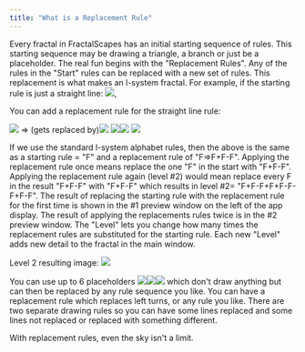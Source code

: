 ```yaml
---
title: "What is a Replacement Rule"
---
```


Every fractal in FractalScapes has an initial starting sequence of rules.
This starting sequence may be drawing a triangle, a branch or just be a placeholder.
The real fun begins with the "Replacement Rules".
Any of the rules in the "Start" rules can be replaced with a new set of rules.
This replacement is what makes an l-system fractal. For example, if the starting rule
is just a straight line: ![](/assets/images/kBIconRuleDrawLine.png),

You can add a replacement rule for the straight line rule:

![](/assets/images/kBIconRuleDrawLine.png) => (gets replaced by)![](/assets/images/kBIconRuleDrawLine.png)
![](/assets/images/kBIconRuleRotateCC.png)![](/assets/images/kBIconRuleDrawLine.png)
![](/assets/images/kBIconRuleRotateCkBIconRuleDrawLine.png)

If we use the standard l-system alphabet rules,
then the above is the same as a starting rule = "F"
and a replacement rule of "F=>F+F-F". Applying the
replacement rule once means replace the one "F" in
the start with "F+F-F". Applying the replacement rule
again (level #2) would mean replace every F in the result "F+F-F"
with "F+F-F" which results in level #2= "F+F-F+F+F-F-F+F-F".
The result of replacing the starting rule with the replacement
rule for the first time is shown in the #1 preview window on the left of the app display.
The result of applying the replacements rules twice is in the #2 preview window.
The "Level" lets you change how many times the replacement rules are substituted
for the starting rule. Each new "Level" adds new detail to the fractal in the main window.

Level 2 resulting image: ![](/assets/images/SampleFAQLevel2.png)

You can use up to 6 placeholders ![](/assets/images/kBIconRulePlace0.png)![](/assets/images/kBIconRulePlace1.png)![](/assets/images/kbIconRulePlace2.png)
which don't draw anything but can then be replaced by any rule sequence you like.
You can have a replacement rule which replaces left turns, or any rule you like.
There are two separate drawing rules so you can have some lines replaced and some
lines not replaced or replaced with something different.

With replacement rules, even the sky isn't a limit.
